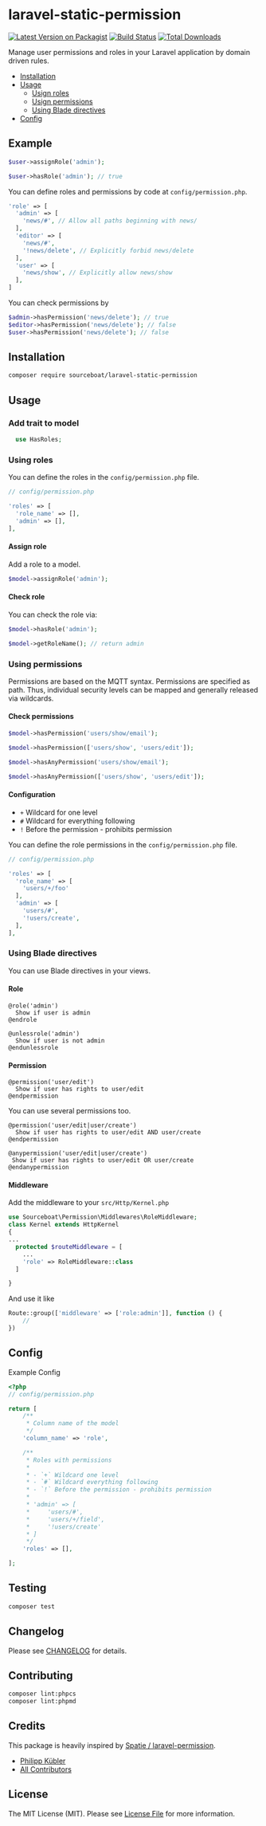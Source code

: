# laravel-static-permission

[![Latest Version on Packagist](https://img.shields.io/packagist/v/sourceboat/laravel-static-permission.svg?style=flat-square)](https://packagist.org/packages/sourceboat/laravel-static-permission)
[![Build Status](https://img.shields.io/travis/sourceboat/laravel-static-permission/master.svg?style=flat-square)](https://travis-ci.org/sourceboat/laravel-static-permission)
[![Total Downloads](https://img.shields.io/packagist/dt/sourceboat/laravel-static-permission.svg?style=flat-square)](https://packagist.org/packages/sourceboat/laravel-static-permission)

Manage user permissions and roles in your Laravel application by domain driven rules.

* [Installation](#installation)
* [Usage](#usage)
  * [Usign roles](#using-roles)
  * [Usign permissions](#using-permissions)
  * [Using Blade directives](#using-blade-directives)
* [Config](#config)

## Example

```php
$user->assignRole('admin');

$user->hasRole('admin'); // true
```

You can define roles and permissions by code at `config/permission.php`.

```php
'role' => [
  'admin' => [
    'news/#', // Allow all paths beginning with news/
  ],
  'editor' => [
    'news/#',
    '!news/delete', // Explicitly forbid news/delete
  ],
  'user' => [
    'news/show', // Explicitly allow news/show
  ],
]
```

You can check permissions by

```php
$admin->hasPermission('news/delete'); // true
$editor->hasPermission('news/delete'); // false
$user->hasPermission('news/delete'); // false
```

## Installation

```bash
composer require sourceboat/laravel-static-permission
```

## Usage

### Add trait to model

```php
  use HasRoles;
```

### Using roles

You can define the roles in the `config/permission.php` file.

```php
// config/permission.php

'roles' => [
  'role_name' => [],
  'admin' => [],
],
```
#### Assign role

Add a role to a model.

```php
$model->assignRole('admin');
```

#### Check role

You can check the role via:

```php
$model->hasRole('admin');

$model->getRoleName(); // return admin
```

### Using permissions

Permissions are based on the MQTT syntax. Permissions are specified as path. Thus, individual security levels can be mapped and generally released via wildcards.

#### Check permissions

```php
$model->hasPermission('users/show/email');
```

```php
$model->hasPermission(['users/show', 'users/edit']);
```

```php
$model->hasAnyPermission('users/show/email');
```

```php
$model->hasAnyPermission(['users/show', 'users/edit']);
```

#### Configuration

- `+` Wildcard for one level
- `#` Wildcard for everything following
- `!` Before the permission - prohibits permission

You can define the role permissions in the `config/permission.php` file.

```php
// config/permission.php

'roles' => [
  'role_name' => [
    'users/+/foo'
  ],
  'admin' => [
    'users/#',
    '!users/create',
  ],
],
```

### Using Blade directives

You can use Blade directives in your views.

#### Role

```blade
@role('admin')
  Show if user is admin
@endrole
```

```blade
@unlessrole('admin')
  Show if user is not admin
@endunlessrole
```

#### Permission

```blade
@permission('user/edit')
  Show if user has rights to user/edit
@endpermission
```

You can use several permissions too.

```blade
@permission('user/edit|user/create')
  Show if user has rights to user/edit AND user/create
@endpermission
```

```blade
@anypermission('user/edit|user/create')
 Show if user has rights to user/edit OR user/create
@endanypermission
```

#### Middleware
Add the middleware to your `src/Http/Kernel.php`
```php
use Sourceboat\Permission\Middlewares\RoleMiddleware;
class Kernel extends HttpKernel
{
... 
  protected $routeMiddleware = [
    ...
    'role' => RoleMiddleware::class
  ]

}
```

And use it like 
```php
Route::group(['middleware' => ['role:admin']], function () {
    //
})

```

## Config

Example Config

```php
<?php
// config/permission.php

return [
    /**
     * Column name of the model
     */
    'column_name' => 'role',

    /**
     * Roles with permissions
     *
     * - `+` Wildcard one level
     * - `#` Wildcard everything following
     * - `!` Before the permission - prohibits permission
     *
     * 'admin' => [
     *     'users/#',
     *     'users/+/field',
     *     '!users/create'
     * ]
     */
    'roles' => [],

];

```

## Testing

```bash
composer test
```

## Changelog

Please see [CHANGELOG](CHANGELOG.md) for details.

## Contributing

```bash
composer lint:phpcs
composer lint:phpmd
```

## Credits

This package is heavily inspired by [Spatie / laravel-permission](https://github.com/spatie/laravel-permission).

- [Philipp Kübler](https://github.com/pkuebler)
- [All Contributors](https://github.com/sourceboat/laravel-static-permission/graphs/contributors)

## License

The MIT License (MIT). Please see [License File](LICENSE.md) for more information.
